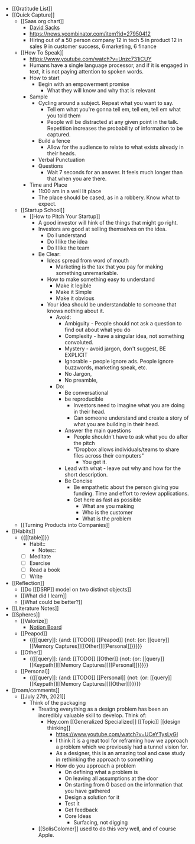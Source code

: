 - [[Gratitude List]]
- [[Quick Capture]]
    - [[Saas org chart]]
        - [David Sacks](https://sacks.substack.com/people/9084655-david-sacks)
        - https://news.ycombinator.com/item?id=27950412
        - Hiring out of a 50 person company 12 in tech 5 in product 12 in sales 9 in customer success, 6 marketing, 6 finance
    - [[How To Speak]]
        - https://www.youtube.com/watch?v=Unzc731iCUY
        - Humans have a single language processor, and if it is engaged in text, it is not paying attention to spoken words.
        - How to start
            - Begin with an empowerment promise
                - What they will know and why that is relevant
        - Sample
            - Cycling around a subject. Repeat what you want to say. 
                - Tell em what you're gonna tell em, tell em, tell em what you told them
                - People will be distracted at any given point in the talk. Repetition increases the probability of information to be captured. 
            -  Build a fence
                - Allow for the audience to relate to what exists already in their heads.
            - Verbal Punctuation
            - Questions
                - Wait 7 seconds for an answer. It feels much longer than that when you are there. 
        - Time and Place
            - 11:00 am in a well lit place
            - The place should be cased, as in a robbery. Know what to expect.
    - [[Startup School]]
        - [[How to Pitch Your Startup]]
            - A good investor will hink of the things that might go right.
            - Investors are good at selling themselves on the idea. 
                - Do I understand
                - Do I like the idea
                - Do I like the team
            - Be Clear:
                - Ideas spread from word of mouth
                    - Marketing is the tax that you pay for making something unremarkable.
                - How to make something easy to understand
                    - Make it legible
                    - Make it Simple
                    - Make it obvious
                - Your idea should be understandable to someone that knows nothing about it.
                    - Avoid:
                        - Ambiguity - People should not ask a question to find out about what you do
                        - Complexity - have a singular idea, not something convoluted.
                        - Mystery - avoid jargon, don't suggest, BE EXPLICIT
                        - Ignorable - people ignore ads. People ignore buzzwords, marketing speak, etc. 
                        - No Jargon, 
                        - No preamble, 
                    - Do:
                        - Be conversational 
                        - be reproducible
                            - Investors need to imagine what you are doing in their head.
                            - Can someone understand and create a story of what you are building in their head.
                        - Answer the main questions
                            - People shouldn't have to ask what you do after the pitch
                            - "Dropbox allows individuals/teams to share files across their computers"
                                - You get it.
                        - Lead with what - leave out why and how for the short description.
                        - Be Concise
                            - Be empathetic about the person giving you funding. Time and effort to review applications.
                            - Get here as fast as possible
                                - What are you making
                                - Who is the customer
                                - What is the problem
    - [[Turning Products into Companies]]
- [[Habits]]
    - {{[[table]]}}
        - Habit::
            - Notes::
        - [ ] Meditate
        - [ ] Exercise
        - [ ] Read a book
        - [ ] Write
- [[Reflection]]
    - [[Do [[DSRP]] model on two distinct objects]]
    - [[What did I learn]]
    - [[What could be better?]]
- [[Literature Notes]]
- [[Spheres]] 
    - [[Valorize]]
        - [Notion Board](https://www.notion.so/59b8a1e9f91846d0ab94ae99b008a999?v=cfc35d56c3b8498783dea4d92146aa7d)
    - [[Peapod]]
        - {{[[query]]: {and: [[TODO]] [[Peapod]] {not: {or: [[query]][[Memory Captures]][[Other]][[Personal]]}}}}}
    - [[Other]]
        - {{[[query]]: {and: [[TODO]] [[Other]] {not: {or: [[query]][[Keypath]][[Memory Captures]][[Personal]]}}}}}
    - [[Personal]]
        - {{[[query]]: {and: [[TODO]] [[Personal]] {not: {or: [[query]][[Keypath]][[Memory Captures]][[Other]]}}}}}
- [[roam/comments]]
    - [[July 27th, 2021]]
        - Think of the packaging
            - Treating everything as a design problem has been an incredibly valuable skill to develop. Think of:
                -  Hey.com [[Generalized Specialized]] [[Topic]] [[design thinking]]
                    - https://www.youtube.com/watch?v=UCeYTysLyGI
                    - I think it is a great tool for reframing how we approach a problem which we previously had a tunnel vision for. 
                    - As a designer, this is an amazing tool and case study in rethinking the approach to something
                    - How do you approach a problem
                        - On defining what a problem is
                        - On leaving all assumptions at the door
                        - On starting from 0 based on the information that you have gathered
                        - Design a solution for it
                        - Test it
                        - Get feedback
                        - Core Ideas
                            - Surfacing, not digging
            - [[SolisColomer]] used to do this very well, and of course Apple.
